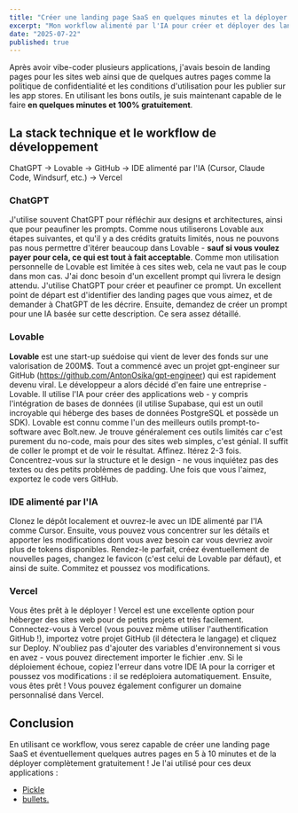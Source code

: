 ```yaml
---
title: "Créer une landing page SaaS en quelques minutes et la déployer gratuitement"
excerpt: "Mon workflow alimenté par l'IA pour créer et déployer des landing pages d'applications en quelques minutes et gratuitement."
date: "2025-07-22"
published: true
---
```


Après avoir vibe-coder plusieurs applications, j'avais besoin de landing pages pour les sites web ainsi que de quelques autres pages comme la politique de confidentialité et les conditions d'utilisation pour les publier sur les app stores. En utilisant les bons outils, je suis maintenant capable de le faire **en quelques minutes et 100% gratuitement**.

## La stack technique et le workflow de développement

ChatGPT → Lovable → GitHub → IDE alimenté par l'IA (Cursor, Claude Code, Windsurf, etc.) → Vercel

### ChatGPT
J'utilise souvent ChatGPT pour réfléchir aux designs et architectures, ainsi que pour peaufiner les prompts. Comme nous utiliserons Lovable aux étapes suivantes, et qu'il y a des crédits gratuits limités, nous ne pouvons pas nous permettre d'itérer beaucoup dans Lovable - **sauf si vous voulez payer pour cela, ce qui est tout à fait acceptable**. Comme mon utilisation personnelle de Lovable est limitée à ces sites web, cela ne vaut pas le coup dans mon cas. J'ai donc besoin d'un excellent prompt qui livrera le design attendu. J'utilise ChatGPT pour créer et peaufiner ce prompt. Un excellent point de départ est d'identifier des landing pages que vous aimez, et de demander à ChatGPT de les décrire. Ensuite, demandez de créer un prompt pour une IA basée sur cette description. Ce sera assez détaillé.

### Lovable
**Lovable** est une start-up suédoise qui vient de lever des fonds sur une valorisation de 200M$. Tout a commencé avec un projet gpt-engineer sur GitHub (https://github.com/AntonOsika/gpt-engineer) qui est rapidement devenu viral. Le développeur a alors décidé d'en faire une entreprise - Lovable. Il utilise l'IA pour créer des applications web - y compris l'intégration de bases de données (il utilise Supabase, qui est un outil incroyable qui héberge des bases de données PostgreSQL et possède un SDK). Lovable est connu comme l'un des meilleurs outils prompt-to-software avec Bolt.new. Je trouve généralement ces outils limités car c'est purement du no-code, mais pour des sites web simples, c'est génial. Il suffit de coller le prompt et de voir le résultat. Affinez. Itérez 2-3 fois. Concentrez-vous sur la structure et le design - ne vous inquiétez pas des textes ou des petits problèmes de padding. Une fois que vous l'aimez, exportez le code vers GitHub.

### IDE alimenté par l'IA
Clonez le dépôt localement et ouvrez-le avec un IDE alimenté par l'IA comme Cursor. Ensuite, vous pouvez vous concentrer sur les détails et apporter les modifications dont vous avez besoin car vous devriez avoir plus de tokens disponibles. Rendez-le parfait, créez éventuellement de nouvelles pages, changez le favicon (c'est celui de Lovable par défaut), et ainsi de suite. Commitez et poussez vos modifications.

### Vercel
Vous êtes prêt à le déployer ! Vercel est une excellente option pour héberger des sites web pour de petits projets et très facilement. Connectez-vous à Vercel (vous pouvez même utiliser l'authentification GitHub !), importez votre projet GitHub (il détectera le langage) et cliquez sur Deploy. N'oubliez pas d'ajouter des variables d'environnement si vous en avez - vous pouvez directement importer le fichier .env. Si le déploiement échoue, copiez l'erreur dans votre IDE IA pour la corriger et poussez vos modifications : il se redéploiera automatiquement. Ensuite, vous êtes prêt ! Vous pouvez également configurer un domaine personnalisé dans Vercel.

## Conclusion
En utilisant ce workflow, vous serez capable de créer une landing page SaaS et éventuellement quelques autres pages en 5 à 10 minutes et de la déployer complètement gratuitement ! Je l'ai utilisé pour ces deux applications :
- [Pickle](https://www.pickleapp.io)
- [bullets.](https://www.bulletsapp.io)
